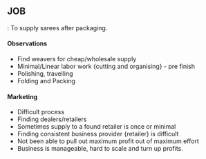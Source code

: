 
## JOB
: To supply sarees after packaging.
#### Observations
- Find weavers for cheap/wholesale supply
- Minimal/Linear labor work {cutting and organising} - pre finish
- Polishing, travelling
- Folding and Packing
#### Marketing
- Difficult process
- Finding dealers/retailers
- Sometimes supply to a found retailer is once or minimal
- Finding consistent business provider {retailer} is difficult
- Not been able to pull out maximum profit out of maximum effort
- Business is manageable, hard to scale and turn up profits.
